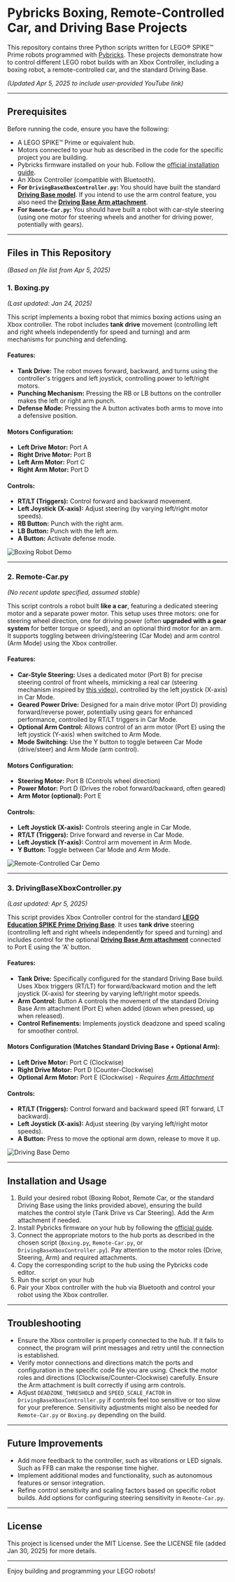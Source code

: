 # Pybricks Boxing, Remote-Controlled Car, and Driving Base Projects

This repository contains three Python scripts written for LEGO® SPIKE™ Prime robots programmed with [Pybricks](https://pybricks.com/). These projects demonstrate how to control different LEGO robot builds with an Xbox Controller, including a boxing robot, a remote-controlled car, and the standard Driving Base.

*(Updated Apr 5, 2025 to include user-provided YouTube link)*

---

## Prerequisites

Before running the code, ensure you have the following:

- A LEGO SPIKE™ Prime or equivalent hub.
- Motors connected to your hub as described in the code for the specific project you are building.
- Pybricks firmware installed on your hub. Follow the [official installation guide](https://pybricks.com/learn/getting-started/install-pybricks/).
- An Xbox Controller (compatible with Bluetooth).
- **For `DrivingBaseXboxController.py`:** You should have built the standard [**Driving Base model**](https://spike.legoeducation.com/prime/models/bltc58e302d70cf6530). If you intend to use the arm control feature, you also need the [**Driving Base Arm attachment**](https://spike.legoeducation.com/prime/models/blte7efff9c7c96c9cb).
- **For `Remote-Car.py`:** You should have built a robot with car-style steering (using one motor for steering wheels and another for driving power, potentially with gears).

---

## Files in This Repository

*(Based on file list from Apr 5, 2025)*

### 1. Boxing.py
*(Last updated: Jan 24, 2025)*

This script implements a boxing robot that mimics boxing actions using an Xbox controller. The robot includes **tank drive** movement (controlling left and right wheels independently for speed and turning) and arm mechanisms for punching and defending.

#### Features:
- **Tank Drive:** The robot moves forward, backward, and turns using the controller's triggers and left joystick, controlling power to left/right motors.
- **Punching Mechanism:** Pressing the RB or LB buttons on the controller makes the left or right arm punch.
- **Defense Mode:** Pressing the A button activates both arms to move into a defensive position.

#### Motors Configuration:
- **Left Drive Motor:** Port A
- **Right Drive Motor:** Port B
- **Left Arm Motor:** Port C
- **Right Arm Motor:** Port D

#### Controls:
- **RT/LT (Triggers):** Control forward and backward movement.
- **Left Joystick (X-axis):** Adjust steering (by varying left/right motor speeds).
- **RB Button:** Punch with the right arm.
- **LB Button:** Punch with the left arm.
- **A Button:** Activate defense mode.

![Boxing Robot Demo](https://placeholder.com/boxing_robot.gif)

---

### 2. Remote-Car.py
*(No recent update specified, assumed stable)*

This script controls a robot built **like a car**, featuring a dedicated steering motor and a separate power motor. This setup uses three motors: one for steering wheel direction, one for driving power (often **upgraded with a gear system** for better torque or speed), and an optional third motor for an arm. It supports toggling between driving/steering (Car Mode) and arm control (Arm Mode) using the Xbox controller.

#### Features:
- **Car-Style Steering:** Uses a dedicated motor (Port B) for precise steering control of front wheels, mimicking a real car (steering mechanism inspired by [this video](https://youtu.be/-hhYf52du5Q?si=4xTRQlIgEBRraBmb)), controlled by the left joystick (X-axis) in Car Mode.
- **Geared Power Drive:** Designed for a main drive motor (Port D) providing forward/reverse power, potentially using gears for enhanced performance, controlled by RT/LT triggers in Car Mode.
- **Optional Arm Control:** Allows control of an arm motor (Port E) using the left joystick (Y-axis) when switched to Arm Mode.
- **Mode Switching:** Use the Y button to toggle between Car Mode (drive/steer) and Arm Mode (arm control).

#### Motors Configuration:
- **Steering Motor:** Port B (Controls wheel direction)
- **Power Motor:** Port D (Drives the robot forward/backward, often geared)
- **Arm Motor (optional):** Port E

#### Controls:
- **Left Joystick (X-axis):** Controls steering angle in Car Mode.
- **RT/LT (Triggers):** Drive forward and reverse in Car Mode.
- **Left Joystick (Y-axis):** Control arm movement in Arm Mode.
- **Y Button:** Toggle between Car Mode and Arm Mode.

![Remote-Controlled Car Demo](https://placeholder.com/remote_car.gif)

---

### 3. DrivingBaseXboxController.py
*(Last updated: Apr 5, 2025)*

This script provides Xbox Controller control for the standard **[LEGO Education SPIKE Prime Driving Base](https://spike.legoeducation.com/prime/models/bltc58e302d70cf6530)**. It uses **tank drive** steering (controlling left and right wheels independently for speed and turning) and includes control for the optional **[Driving Base Arm attachment](https://spike.legoeducation.com/prime/models/blte7efff9c7c96c9cb)** connected to Port E using the 'A' button.

#### Features:
- **Tank Drive:** Specifically configured for the standard Driving Base build. Uses Xbox triggers (RT/LT) for forward/backward motion and the left joystick (X-axis) for steering by varying left/right motor speeds.
- **Arm Control:** Button A controls the movement of the standard Driving Base Arm attachment (Port E) when added (down when pressed, up when released).
- **Control Refinements:** Implements joystick deadzone and speed scaling for smoother control.

#### Motors Configuration (Matches Standard Driving Base + Optional Arm):
- **Left Drive Motor:** Port C (Clockwise)
- **Right Drive Motor:** Port D (Counter-Clockwise)
- **Optional Arm Motor:** Port E (Clockwise) - *Requires [Arm Attachment](https://spike.legoeducation.com/prime/models/blte7efff9c7c96c9cb)*

#### Controls:
- **RT/LT (Triggers):** Control forward and backward speed (RT forward, LT backward).
- **Left Joystick (X-axis):** Adjust steering (by varying left/right motor speeds).
- **A Button:** Press to move the optional arm down, release to move it up.

![Driving Base Demo](https://placeholder.com/driving_base_xbox.gif)

---

## Installation and Usage

1.  Build your desired robot (Boxing Robot, Remote Car, or the standard Driving Base using the links provided above), ensuring the build matches the control style (Tank Drive vs Car Steering). Add the Arm attachment if needed.
2.  Install Pybricks firmware on your hub by following the [official guide](https://pybricks.com/learn/getting-started/install-pybricks/).
3.  Connect the appropriate motors to the hub ports as described in the chosen script (`Boxing.py`, `Remote-Car.py`, or `DrivingBaseXboxController.py`). Pay attention to the motor roles (Drive, Steering, Arm) and required attachments.
4.  Copy the corresponding script to the hub using the Pybricks code editor.
5.  Run the script on your hub
6.  Pair your Xbox controller with the hub via Bluetooth and control your robot using the Xbox controller.

---

## Troubleshooting

- Ensure the Xbox controller is properly connected to the hub. If it fails to connect, the program will print messages and retry until the connection is established.
- Verify motor connections and directions match the ports and configuration in the specific code file you are using. Check the motor roles and directions (Clockwise/Counter-Clockwise) carefully. Ensure the Arm attachment is built correctly if using arm controls.
- Adjust `DEADZONE_THRESHOLD` and `SPEED_SCALE_FACTOR` in `DrivingBaseXboxController.py` if controls feel too sensitive or too slow for your preference. Sensitivity adjustments might also be needed for `Remote-Car.py` or `Boxing.py` depending on the build.

---

## Future Improvements

- Add more feedback to the controller, such as vibrations or LED signals. Such as FFB can make the response time higher.
- Implement additional modes and functionality, such as autonomous features or sensor integration.
- Refine control sensitivity and scaling factors based on specific robot builds. Add options for configuring steering sensitivity in `Remote-Car.py`.

---

## License

This project is licensed under the MIT License. See the LICENSE file (added Jan 30, 2025) for more details.

---

Enjoy building and programming your LEGO robots!
